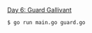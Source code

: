 [Day 6: Guard Gallivant](https://adventofcode.com/2024/day/6)

```bash
$ go run main.go guard.go
```
